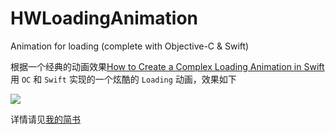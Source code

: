 # HWLoadingAnimation
Animation for loading (complete with Objective-C &amp; Swift)

根据一个经典的动画效果[How to Create a Complex Loading Animation in Swift](https://www.raywenderlich.com/1746-how-to-create-a-complex-loading-animation-in-swift)用 `OC` 和 `Swift` 实现的一个炫酷的 `Loading` 动画，效果如下

![](https://github.com/Loveway/HWLoadingAnimation/blob/master/HWLoadingAnimation-OC/HWLoadingAnimation.gif)


详情请见[我的简书](http://www.jianshu.com/p/658641c77f51)
